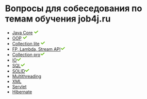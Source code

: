 # Вопросы для собеседования по темам обучения job4j.ru


+ [Java Core]() ![icon][done]
+ [OOP]() ![icon][done]
+ [Collection lite](CollectionLite.md#collections-light) ![icon][done]
+ [FP, Lambda, Stream API](FPLambdaStreamAPI.md#fp-labmda-stream-api)![icon][done]
+ [Collection pro](CollectionPro.md#collections-pro)![icon][done]
+ [IO](IO.md#io)![icon][done]
+ [SQL](SQL.md#sql)![icon][done]
+ [SOLID](SOLID.md#solid)![icon][done]
+ [Multithreading](Multithreading.md#multithreading)
+ [XML](XML.md#xml)
+ [Servlet](Servlet.md#servlet)
+ [Hibernate](Hibernate.md#hibernate)

[done]:done.png